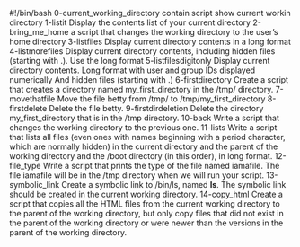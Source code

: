 #!/bin/bash
0-current_working_directory contain script show current workin directory
1-listit Display the contents list of your current directory
2-bring_me_home a script that changes the working directory to the user’s home directory
3-listfiles Display current directory contents in a long format
4-listmorefiles Display current directory contents, including hidden files (starting with .). Use the long format
5-listfilesdigitonly Display current directory contents.
Long format
with user and group IDs displayed numerically
And hidden files (starting with .)
6-firstdirectory Create a script that creates a directory named my_first_directory in the /tmp/ directory.
7-movethatfile Move the file betty from /tmp/ to /tmp/my_first_directory
8-firstdelete Delete the file betty.
9-firstdirdeletion Delete the directory my_first_directory that is in the /tmp directory.
10-back Write a script that changes the working directory to the previous one.
11-lists Write a script that lists all files (even ones with names beginning with a period character, which are normally hidden) in the current directory and the parent of the working directory and the /boot directory (in this order), in long format.
12-file_type Write a script that prints the type of the file named iamafile. The file iamafile will be in the /tmp directory when we will run your script.
13-symbolic_link Create a symbolic link to /bin/ls, named __ls__. The symbolic link should be created in the current working directory.
14-copy_html Create a script that copies all the HTML files from the current working directory to the parent of the working directory, but only copy files that did not exist in the parent of the working directory or were newer than the versions in the parent of the working directory.

